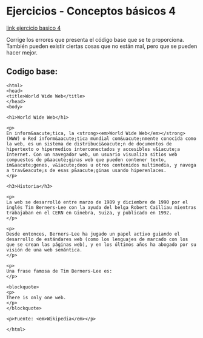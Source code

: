 # Ejercicios - Conceptos básicos 4

[link ejercicio basico 4](http://desarrolloweb.dlsi.ua.es/libros/html-css/ejercicio-conceptos-basicos-4)

Corrige los errores que presenta el código base que se te proporciona. También pueden existir ciertas cosas que no están mal, pero que se pueden hacer mejor.

## Codigo base:
```
<html>
<head>
<title>World Wide Web</title>
</head>
<body>

<h1>World Wide Web</h1>

<p>
En inform&aacute;tica, la <strong><em>World Wide Web</em></strong> (WWW) o Red inform&aacute;tica mundial com&uacute;nmente conocida como la web, es un sistema de distribuci&oacute;n de documentos de hipertexto o hipermedios interconectados y accesibles v&iacute;a Internet. Con un navegador web, un usuario visualiza sitios web compuestos de p&aacute;ginas web que pueden contener texto, im&aacute;genes, v&iacute;deos u otros contenidos multimedia, y navega a trav&eacute;s de esas p&aacute;ginas usando hiperenlaces.
</p>

<h3>Historia</h3>

<p>
La web se desarrolló entre marzo de 1989 y diciembre de 1990 por el inglés Tim Berners-Lee con la ayuda del belga Robert Cailliau mientras trabajaban en el CERN en Ginebra, Suiza, y publicado en 1992.
</p>

<p>
Desde entonces, Berners-Lee ha jugado un papel activo guiando el desarrollo de estándares web (como los lenguajes de marcado con los que se crean las páginas web), y en los últimos años ha abogado por su visión de una web semántica.
</p>

<p>
Una frase famosa de Tim Berners-Lee es:
</p>

<blockquote>
<p>
There is only one web.
</p>
</blockquote>

<p>Fuente: <em>Wikipedia</em></p>

</html>
```
